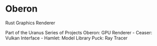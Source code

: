 # Oberon
Rust Graphics Renderer

Part of the Uranus Series of Projects
Oberon: GPU Renderer
    - Ceaser: Vulkan Interface
    - Hamlet: Model Library
Puck: Ray Tracer

